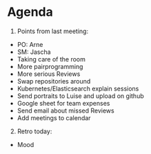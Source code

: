 # Agenda
1. Points from last meeting:
* PO: Arne
* SM: Jascha
* Taking care of the room
* More pairprogramming
* More serious Reviews
* Swap repositories around
* Kubernetes/Elasticsearch explain sessions
* Send portraits to Luise and upload on github
* Google sheet for team expenses
* Send email about missed Reviews
* Add meetings to calendar
2. Retro today:
* Mood

